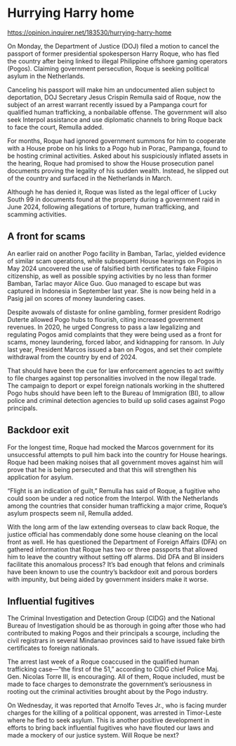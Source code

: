 # Hurrying Harry home

https://opinion.inquirer.net/183530/hurrying-harry-home



On Monday, the Department of Justice (DOJ) filed a motion to cancel the passport of former presidential spokesperson Harry Roque, who has fled the country after being linked to illegal Philippine offshore gaming operators (Pogos). Claiming government persecution, Roque is seeking political asylum in the Netherlands.

Canceling his passport will make him an undocumented alien subject to deportation, DOJ Secretary Jesus Crispin Remulla said of Roque, now the subject of an arrest warrant recently issued by a Pampanga court for qualified human trafficking, a nonbailable offense. The government will also seek Interpol assistance and use diplomatic channels to bring Roque back to face the court, Remulla added.

For months, Roque had ignored government summons for him to cooperate with a House probe on his links to a Pogo hub in Porac, Pampanga, found to be hosting criminal activities. Asked about his suspiciously inflated assets in the hearing, Roque had promised to show the House prosecution panel documents proving the legality of his sudden wealth. Instead, he slipped out of the country and surfaced in the Netherlands in March.

Although he has denied it, Roque was listed as the legal officer of Lucky South 99 in documents found at the property during a government raid in June 2024, following allegations of torture, human trafficking, and scamming activities.



##  A front for scams



An earlier raid on another Pogo facility in Bamban, Tarlac, yielded evidence of similar scam operations, while subsequent House hearings on Pogos in May 2024 uncovered the use of falsified birth certificates to fake Filipino citizenship, as well as possible spying activities by no less than former Bamban, Tarlac mayor Alice Guo. Guo managed to escape but was captured in Indonesia in September last year. She is now being held in a Pasig jail on scores of money laundering cases.

Despite avowals of distaste for online gambling, former president Rodrigo Duterte allowed Pogo hubs to flourish, citing increased government revenues. In 2020, he urged Congress to pass a law legalizing and regulating Pogos amid complaints that they were being used as a front for scams, money laundering, forced labor, and kidnapping for ransom. In July last year, President Marcos issued a ban on Pogos, and set their complete withdrawal from the country by end of 2024.

That should have been the cue for law enforcement agencies to act swiftly to file charges against top personalities involved in the now illegal trade. The campaign to deport or expel foreign nationals working in the shuttered Pogo hubs should have been left to the Bureau of Immigration (BI), to allow police and criminal detection agencies to build up solid cases against Pogo principals.



##  Backdoor exit



For the longest time, Roque had mocked the Marcos government for its unsuccessful attempts to pull him back into the country for House hearings. Roque had been making noises that all government moves against him will prove that he is being persecuted and that this will strengthen his application for asylum.

“Flight is an indication of guilt,” Remulla has said of Roque, a fugitive who could soon be under a red notice from the Interpol. With the Netherlands among the countries that consider human trafficking a major crime, Roque’s asylum prospects seem nil, Remulla added.

With the long arm of the law extending overseas to claw back Roque, the justice official has commendably done some house cleaning on the local front as well. He has questioned the Department of Foreign Affairs (DFA) on gathered information that Roque has two or three passports that allowed him to leave the country without setting off alarms. Did DFA and BI insiders facilitate this anomalous process? It’s bad enough that felons and criminals have been known to use the country’s backdoor exit and porous borders with impunity, but being aided by government insiders make it worse.



##  Influential fugitives



The Criminal Investigation and Detection Group (CIDG) and the National Bureau of Investigation should be as thorough in going after those who had contributed to making Pogos and their principals a scourge, including the civil registrars in several Mindanao provinces said to have issued fake birth certificates to foreign nationals.

The arrest last week of a Roque coaccused in the qualified human trafficking case—“the first of the 51,” according to CIDG chief Police Maj. Gen. Nicolas Torre III, is encouraging. All of them, Roque included, must be made to face charges to demonstrate the government’s seriousness in rooting out the criminal activities brought about by the Pogo industry.

On Wednesday, it was reported that Arnolfo Teves Jr., who is facing murder charges for the killing of a political opponent, was arrested in Timor-Leste where he fled to seek asylum. This is another positive development in efforts to bring back influential fugitives who have flouted our laws and made a mockery of our justice system. Will Roque be next?